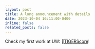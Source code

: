 ```yaml
---
layout: post
title: A long announcement with details
date: 2023-10-04 16:11:00-0400
inline: false
related_posts: false
---
```


Check my first work at UW: 🐯[TIGERScore](https://tiger-ai-lab.github.io/TIGERScore/)!